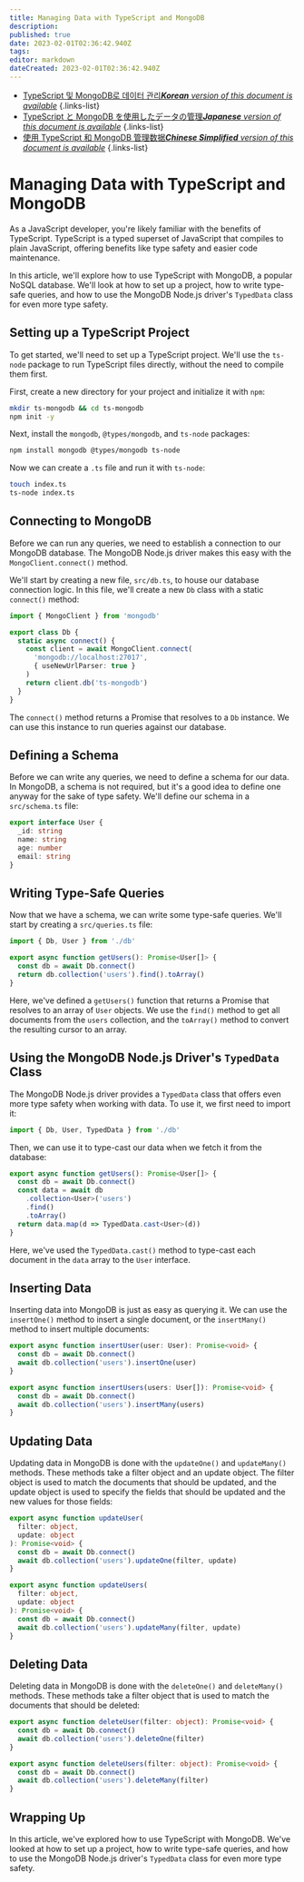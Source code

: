 ```yaml
---
title: Managing Data with TypeScript and MongoDB
description: 
published: true
date: 2023-02-01T02:36:42.940Z
tags: 
editor: markdown
dateCreated: 2023-02-01T02:36:42.940Z
---
```


- [TypeScript 및 MongoDB로 데이터 관리***Korean** version of this document is available*](/ko/Knowledge-base/TypeScript/managing-data-with-typescript-and-mongodb)
{.links-list}
- [TypeScript と MongoDB を使用したデータの管理***Japanese** version of this document is available*](/ja/Knowledge-base/TypeScript/managing-data-with-typescript-and-mongodb)
{.links-list}
- [使用 TypeScript 和 MongoDB 管理数据***Chinese Simplified** version of this document is available*](/zh/Knowledge-base/TypeScript/managing-data-with-typescript-and-mongodb)
{.links-list}


# Managing Data with TypeScript and MongoDB

As a JavaScript developer, you're likely familiar with the benefits of TypeScript. TypeScript is a typed superset of JavaScript that compiles to plain JavaScript, offering benefits like type safety and easier code maintenance.

In this article, we'll explore how to use TypeScript with MongoDB, a popular NoSQL database. We'll look at how to set up a project, how to write type-safe queries, and how to use the MongoDB Node.js driver's `TypedData` class for even more type safety.

## Setting up a TypeScript Project

To get started, we'll need to set up a TypeScript project. We'll use the `ts-node` package to run TypeScript files directly, without the need to compile them first.

First, create a new directory for your project and initialize it with `npm`:

```bash
mkdir ts-mongodb && cd ts-mongodb
npm init -y
```

Next, install the `mongodb`, `@types/mongodb`, and `ts-node` packages:

```bash
npm install mongodb @types/mongodb ts-node
```

Now we can create a `.ts` file and run it with `ts-node`:

```bash
touch index.ts
ts-node index.ts
```

## Connecting to MongoDB

Before we can run any queries, we need to establish a connection to our MongoDB database. The MongoDB Node.js driver makes this easy with the `MongoClient.connect()` method.

We'll start by creating a new file, `src/db.ts`, to house our database connection logic. In this file, we'll create a new `Db` class with a static `connect()` method:

```typescript
import { MongoClient } from 'mongodb'

export class Db {
  static async connect() {
    const client = await MongoClient.connect(
      'mongodb://localhost:27017',
      { useNewUrlParser: true }
    )
    return client.db('ts-mongodb')
  }
}
```

The `connect()` method returns a Promise that resolves to a `Db` instance. We can use this instance to run queries against our database.

## Defining a Schema

Before we can write any queries, we need to define a schema for our data. In MongoDB, a schema is not required, but it's a good idea to define one anyway for the sake of type safety. We'll define our schema in a `src/schema.ts` file:

```typescript
export interface User {
  _id: string
  name: string
  age: number
  email: string
}
```

## Writing Type-Safe Queries

Now that we have a schema, we can write some type-safe queries. We'll start by creating a `src/queries.ts` file:

```typescript
import { Db, User } from './db'

export async function getUsers(): Promise<User[]> {
  const db = await Db.connect()
  return db.collection('users').find().toArray()
}
```

Here, we've defined a `getUsers()` function that returns a Promise that resolves to an array of `User` objects. We use the `find()` method to get all documents from the `users` collection, and the `toArray()` method to convert the resulting cursor to an array.

## Using the MongoDB Node.js Driver's `TypedData` Class

The MongoDB Node.js driver provides a `TypedData` class that offers even more type safety when working with data. To use it, we first need to import it:

```typescript
import { Db, User, TypedData } from './db'
```

Then, we can use it to type-cast our data when we fetch it from the database:

```typescript
export async function getUsers(): Promise<User[]> {
  const db = await Db.connect()
  const data = await db
    .collection<User>('users')
    .find()
    .toArray()
  return data.map(d => TypedData.cast<User>(d))
}
```

Here, we've used the `TypedData.cast()` method to type-cast each document in the `data` array to the `User` interface.

## Inserting Data

Inserting data into MongoDB is just as easy as querying it. We can use the `insertOne()` method to insert a single document, or the `insertMany()` method to insert multiple documents:

```typescript
export async function insertUser(user: User): Promise<void> {
  const db = await Db.connect()
  await db.collection('users').insertOne(user)
}

export async function insertUsers(users: User[]): Promise<void> {
  const db = await Db.connect()
  await db.collection('users').insertMany(users)
}
```

## Updating Data

Updating data in MongoDB is done with the `updateOne()` and `updateMany()` methods. These methods take a filter object and an update object. The filter object is used to match the documents that should be updated, and the update object is used to specify the fields that should be updated and the new values for those fields:

```typescript
export async function updateUser(
  filter: object,
  update: object
): Promise<void> {
  const db = await Db.connect()
  await db.collection('users').updateOne(filter, update)
}

export async function updateUsers(
  filter: object,
  update: object
): Promise<void> {
  const db = await Db.connect()
  await db.collection('users').updateMany(filter, update)
}
```

## Deleting Data

Deleting data in MongoDB is done with the `deleteOne()` and `deleteMany()` methods. These methods take a filter object that is used to match the documents that should be deleted:

```typescript
export async function deleteUser(filter: object): Promise<void> {
  const db = await Db.connect()
  await db.collection('users').deleteOne(filter)
}

export async function deleteUsers(filter: object): Promise<void> {
  const db = await Db.connect()
  await db.collection('users').deleteMany(filter)
}
```

## Wrapping Up

In this article, we've explored how to use TypeScript with MongoDB. We've looked at how to set up a project, how to write type-safe queries, and how to use the MongoDB Node.js driver's `TypedData` class for even more type safety.